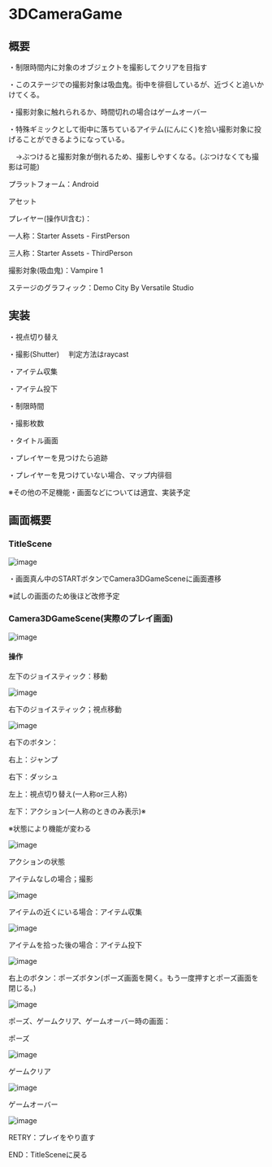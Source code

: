# **3DCameraGame**
## **概要**

・制限時間内に対象のオブジェクトを撮影してクリアを目指す

・このステージでの撮影対象は吸血鬼。街中を徘徊しているが、近づくと追いかけてくる。

・撮影対象に触れられるか、時間切れの場合はゲームオーバー

・特殊ギミックとして街中に落ちているアイテム(にんにく)を拾い撮影対象に投げることができるようになっている。

　→ぶつけると撮影対象が倒れるため、撮影しやすくなる。(ぶつけなくても撮影は可能)

プラットフォーム：Android 

アセット

プレイヤー(操作UI含む)：

一人称：Starter Assets - FirstPerson

三人称：Starter Assets - ThirdPerson

撮影対象(吸血鬼)：Vampire 1

ステージのグラフィック：Demo City By Versatile Studio

## **実装**

・視点切り替え 

・撮影(Shutter) 　判定方法はraycast

・アイテム収集

・アイテム投下

・制限時間 

・撮影枚数 

・タイトル画面 

・プレイヤーを見つけたら追跡 

・プレイヤーを見つけていない場合、マップ内徘徊

※その他の不足機能・画面などについては適宜、実装予定

## **画面概要**

### TitleScene

![image](https://github.com/user-attachments/assets/87682687-6328-45b1-b740-4d6e8c3ef249)

・画面真ん中のSTARTボタンでCamera3DGameSceneに画面遷移

※試しの画面のため後ほど改修予定

### Camera3DGameScene(実際のプレイ画面)

![image](https://github.com/user-attachments/assets/60f190f3-6596-41dc-a58a-c1ff77a10c09)

#### 操作
左下のジョイスティック：移動

![image](https://github.com/user-attachments/assets/d26ea497-d868-4fef-a29a-65d91ea98767)

右下のジョイスティック；視点移動

![image](https://github.com/user-attachments/assets/f1fc4688-82c2-45c2-8a58-f7a0a4e9ac80)

右下のボタン：

右上：ジャンプ

右下：ダッシュ

左上：視点切り替え(一人称or三人称)

左下：アクション(一人称のときのみ表示)※

※状態により機能が変わる

![image](https://github.com/user-attachments/assets/e3723e4e-683f-411f-abd0-357fec5345dc)

アクションの状態

アイテムなしの場合；撮影

![image](https://github.com/user-attachments/assets/2be5a773-5982-48e5-8db7-0d65af0aab70)

アイテムの近くにいる場合：アイテム収集

![image](https://github.com/user-attachments/assets/db583bf1-087d-468f-aedc-e42f95785703)

アイテムを拾った後の場合：アイテム投下

![image](https://github.com/user-attachments/assets/7f52eb85-809f-4b90-a16d-5892d83be6ca)

右上のボタン：ポーズボタン(ポーズ画面を開く。もう一度押すとポーズ画面を閉じる。)

![image](https://github.com/user-attachments/assets/f8d0813e-013d-4b9e-83c0-cc991093d9c0)

ポーズ、ゲームクリア、ゲームオーバー時の画面：

ポーズ

![image](https://github.com/user-attachments/assets/1174d088-945d-4e99-807e-7c5a582ad0e9)

ゲームクリア

![image](https://github.com/user-attachments/assets/3593d3f6-3097-4a6a-adbc-26684bf5bcd6)

ゲームオーバー

![image](https://github.com/user-attachments/assets/28d1c5d1-3679-4095-9442-1bcb34f6c97b)

RETRY：プレイをやり直す

END：TitleSceneに戻る
